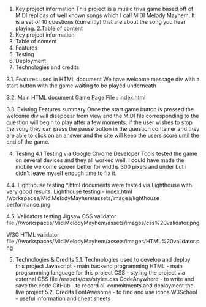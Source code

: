 1. Key project information
    This project is a music triva game based off of MIDI replicas of well known songs which I call MIDI Melody Mayhem. It is a set of 10 questions (currently) that are about the song you hear playing.
2.Table of content
1. Key project information
2. Table of content
3. Features
4. Testing
5. Deployment
6. Technologies and credits

3.1. Features used in HTML document
We have welcome message div with a start button with the game waiting to be played underneath

3.2. Main HTML document
Game Page
File : index.html

3.3. Existing Features summary
Once the start game button is pressed the welcome div will disappear from view and the MIDI file corresponding to the question will begin to play after a few moments. if the user wishes to stop the song they can press the pause button in the question container and they are able to click on an answer and the site will keep the users score until the end of the game.

4. Testing
4.1 Testing via Google Chrome Developer Tools
tested the game on several devices and they all worked well. I could have made the mobile welcome screen better for widths 300 pixels and under but i didn't leave myself enough time to fix it.


4.4. Lighthouse testing
*.html documents were tested via Lighthouse with very good results. 
Lighthouse testing - index.html
/workspaces/MidiMelodyMayhem/assets/images/lighthouse performance.png


4.5. Validators testing
Jigsaw CSS validator
file:///workspaces/MidiMelodyMayhem/assets/images/css%20validator.png

W3C HTML validator
file:///workspaces/MidiMelodyMayhem/assets/images/HTML%20validator.png

5. Technologies & Credits
5.1. Technologies used to develop and deploy this project
Javascript - main backend programming
HTML - main programming language for this project
CSS - styling the project via external CSS file /asssets/css/styles.css
CodeAnywhere - to write and save the code
GitHub - to record all commitments and deployment the live project
5.2. Credits
FontAwesome - to find and use icons
W3School - useful information and cheat sheets